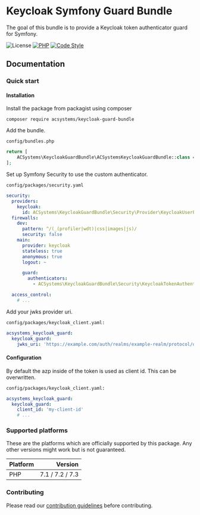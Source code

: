 # Keycloak Symfony Guard Bundle

The goal of this bundle is to provide a Keycloak token authenticator guard for Symfony.

![License](https://img.shields.io/badge/license-MIT-brightgreen)
[![PHP](https://img.shields.io/badge/%3C%2F%3E-PHP%207.1-blue)](https://www.php.net/) 
[![Code Style](https://img.shields.io/badge/code%20style-psr--2-darkgreen)](https://www.php-fig.org/psr/psr-2/)

## Documentation

### Quick start

#### Installation

Install the package from packagist using composer

```console
composer require acsystems/keycloak-guard-bundle
```

Add the bundle.

`config/bundles.php`
```php
return [
    ACSystems\KeycloakGuardBundle\ACSystemsKeycloakGuardBundle::class => ['all' => true]
];
```

Set up Symfony Security to use the custom authenticator.

`config/packages/security.yaml`
```yaml
security:
  providers:
    keycloak:
      id: ACSystems\KeycloakGuardBundle\Security\Provider\KeycloakUserProvider
  firewalls:
    dev:
      pattern: ^/(_(profiler|wdt)|css|images|js)/
      security: false
    main:
      provider: keycloak
      stateless: true
      anonymous: true
      logout: ~

      guard:
        authenticators:
          - ACSystems\KeycloakGuardBundle\Security\KeycloakTokenAuthenticator

  access_control:
    # ...
```

Add your jwks provider uri.

`config/packages/keycloak_client.yaml:`
```yaml
acsystems_keycloak_guard:
  keycloak_guard:
    jwks_uri: 'https://example.com/auth/realms/example-realm/protocol/openid-connect/certs'
```

#### Configuration

By default the azp inside of the token is used as client id. This can be overwritten.

`config/packages/keycloak_client.yaml:`
```yaml
acsystems_keycloak_guard:
  keycloak_guard:
    client_id: 'my-client-id'
    # ...
```

### Supported platforms

These are the platforms which are officially supported by this package.
Any other versions might work but is not guaranteed.

| Platform | Version |
| --- | ---: |
| PHP | 7.1 / 7.2 / 7.3 |

### Contributing

Please read our [contribution guidelines](./CONTRIBUTING.md) before contributing.
